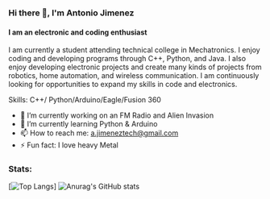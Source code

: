 ### Hi there 👋, I'm Antonio Jimenez
#### I am an electronic and coding enthusiast
I am currently a student attending technical college in Mechatronics. I enjoy coding and developing programs through C++, Python, and Java. I also enjoy developing electronic projects and create many kinds of projects from robotics, home automation, and wireless communication. I am continuously looking for opportunities to expand my skills in code and electronics.

Skills: C++/ Python/Arduino/Eagle/Fusion 360

- 🔭 I’m currently working on an FM Radio and Alien Invasion 
- 🌱 I’m currently learning Python & Arduino 
- 📫 How to reach me: a.jimeneztech@gmail.com 
- ⚡ Fun fact: I love heavy Metal 

### Stats:
[![Top Langs](https://github-readme-stats.vercel.app/api/top-langs/?username=AntonioJim45&layout=compact)]
![Anurag's GitHub stats](https://github-readme-stats.vercel.app/api?username=AntonioJim45&show_icons=true&theme=tokyonight)


